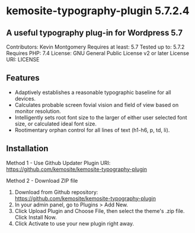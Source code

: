 # kemosite-typography-plugin 5.7.2.4
## A useful typography plug-in for Wordpress 5.7

Contributors: Kevin Montgomery
Requires at least: 5.7
Tested up to: 5.7.2
Requires PHP: 7.4
License: GNU General Public License v2 or later
License URI: LICENSE

## Features
 - Adaptively establishes a reasonable typographic baseline for all devices.
 - Calculates probable screen fovial vision and field of view based on monitor resolution.
 - Intelligently sets root font size to the larger of either user selected font size, or calculated ideal font size.
 - Rootimentary orphan control for all lines of text (h1-h6, p, td, li).

## Installation
Method 1 - Use Github Updater
Plugin URI: https://github.com/kemosite/kemosite-typography-plugin

Method 2 - Download ZIP file
1. Download from Github repository: https://github.com/kemosite/kemosite-typography-plugin
2. In your admin panel, go to Plugins > Add New.
3. Click Upload Plugin and Choose File, then select the theme's .zip file. Click Install Now.
4. Click Activate to use your new plugin right away.
